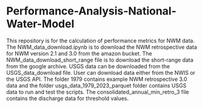 # Performance-Analysis-National-Water-Model
This repository is for the calculation of performance metrics for NWM data. 
The NWM_data_download.ipynb is to download the NWM retrospective data for NWM version 2.1 and 3.0 from the amazon bucket. 
The NWM_data_download_short_range file is to download the short-range data from the google archive. USGS data can be downloaded from the USGS_data_download file. 
User can download data either from the NWIS or the USGS API. 
The folder 1979 contains example NWM retrospective 3.0 data and the folder usgs_data_1979_2023_parquet folder contains USGS data to run and test the scripts. The consolidated_annual_min_retro_3 file contains the discharge data for threshold values.
